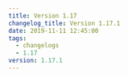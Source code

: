 ```yaml
---
title: Version 1.17
changelog_title: Version 1.17.1
date: 2019-11-11 12:45:00
tags:
  - changelogs
  - 1.17
version: 1.17.1
---
```


<script src="https://gist.github.com/spinnaker-release/d020714e9190763f27e35701e14c6bc1.js?file=1.17.1.md"></script>
<script src="https://gist.github.com/spinnaker-release/d020714e9190763f27e35701e14c6bc1.js?file=1.17.0.md"></script>
